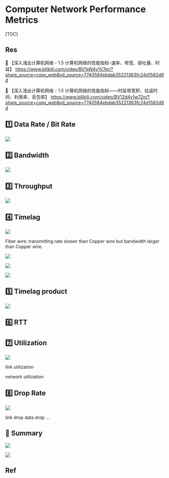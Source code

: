 # Computer Network Performance Metrics

[TOC]



## Res
🔗 【深入浅出计算机网络 - 1.5 计算机网络的性能指标-速率、带宽、吞吐量、时延】 https://www.bilibili.com/video/BV1pN4y1V7er/?share_source=copy_web&vd_source=7740584ebdab35221363fc24d1582d9d

🔗 【深入浅出计算机网络 - 1.5 计算机网络的性能指标——时延带宽积、往返时间、利用率、丢包率】 https://www.bilibili.com/video/BV12d4y1w72n/?share_source=copy_web&vd_source=7740584ebdab35221363fc24d1582d9d



## 1️⃣ Data Rate / Bit Rate
![](../../../../../Assets/Pics/Screenshot%202022-12-03%20at%209.28.09%20AM.png)


## 2️⃣ Bandwidth
![](../../../../../Assets/Pics/Screenshot%202023-03-22%20at%2010.54.40%20AM.png)



## 3️⃣ Throughput
![](../../../../../Assets/Pics/Screenshot%202023-03-22%20at%2010.55.37%20AM.png)



## 4️⃣ Timelag
![](../../../../../Assets/Pics/Screenshot%202022-12-03%20at%209.32.36%20AM.png)

Fiber wire: transmitting rate slower than Copper wire but bandwidth larger than Copper wire.

![](../../../../../Assets/Pics/Screenshot%202023-03-22%20at%2010.56.30%20AM.png)

![](../../../../../Assets/Pics/Screenshot%202023-03-22%20at%2010.57.17%20AM.png)

![](../../../../../Assets/Pics/Screenshot%202023-03-22%20at%2010.57.46%20AM.png)


## 5️⃣ Timelag product
![](../../../../../Assets/Pics/Screenshot%202023-03-22%20at%2010.59.14%20AM.png)



## 6️⃣ RTT



## 7️⃣ Utilization
![](../../../../../Assets/Pics/Screenshot%202023-03-21%20at%209.39.18%20PM.png)

link utilization

network utilization



##  8️⃣ Drop Rate
![](../../../../../Assets/Pics/Screenshot%202023-03-21%20at%209.40.46%20PM.png)

link drop
data drop
...


## 🏁 Summary
![](../../../../../Assets/Pics/Screenshot%202022-12-03%20at%209.41.16%20AM.png)

![](../../../../../Assets/Pics/Screenshot%202022-12-03%20at%209.40.55%20AM.png)


## Ref